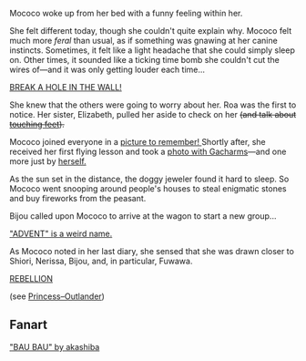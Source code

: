 <!-- title: Mococo Abyssguard -->
<!-- status: Alive -->

Mococo woke up from her bed with a funny feeling within her.

She felt different today, though she couldn't quite explain why. Mococo felt much more _feral_ than usual, as if something was gnawing at her canine instincts. Sometimes, it felt like a light headache that she could simply sleep on. Other times, it sounded like a ticking time bomb she couldn't cut the wires of—and it was only getting louder each time...

[BREAK A HOLE IN THE WALL!](#embed:https://www.youtube.com/live/-vv8XkRzP_Y?si=eUBNUW75IS9WfTnU&t=581)

She knew that the others were going to worry about her. Roa was the first to notice. Her sister, Elizabeth, pulled her aside to check on her ~~(and talk about [touching feet](https://www.youtube.com/live/-vv8XkRzP_Y?si=iXAkiwtkoJKM9kmh&t=1277)).~~

Mococo joined everyone in a [picture to remember! ](https://www.youtube.com/live/-vv8XkRzP_Y?si=2LGw4sR2aKf6GdFD&t=1682)Shortly after, she received her first flying lesson and took a [photo with Gacharms](https://www.youtube.com/live/-vv8XkRzP_Y?si=3LsvcJs-3dmLcsFd&t=1966)—and one more just by [herself.](https://www.youtube.com/live/-vv8XkRzP_Y?si=PoQVz0TTgHhBVXLD&t=2243)

As the sun set in the distance, the doggy jeweler found it hard to sleep. So Mococo went snooping around people's houses to steal enigmatic stones and buy fireworks from the peasant.

Bijou called upon Mococo to arrive at the wagon to start a new group...

["ADVENT" is a weird name.](#embed:https://www.youtube.com/live/-vv8XkRzP_Y?si=OSFAXSDxgbFmkWXF&t=3306)

As Mococo noted in her last diary, she sensed that she was drawn closer to Shiori, Nerissa, Bijou, and, in particular, Fuwawa.

[REBELLION](#embed:https://www.youtube.com/live/-vv8XkRzP_Y?si=yUidUR2ibSFODD9z&t=4533)

(see [Princess–Outlander](#edge:iphania-outlander))

## Fanart

["BAU BAU" by akashiba](https://x.com/akashibag/status/1921577417602154658)
